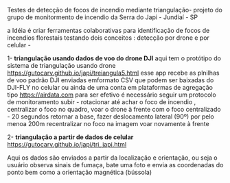 Testes de detecção de focos de incendio mediante triangulação- projeto do grupo de monitormento de incendio da Serra do Japi - Jundiaí - SP

a Idéia é criar ferramentas colaborativas para identificação de focos de incendios florestais 
testando dois conceitos : detecção por drone e por celular - 

1- **triangulação usando dados de voo do drone DJI**
aqui tem o protótipo do sistema de triangulação usando drone <https://gutocarv.github.io/japi/treiangula5.html> esse app recebe as plnilhas de voo padrão DJI enviadas emformato CSV que podem ser baixadas do DJI-FLY no celular ou ainda de uma conta em plataformas de agregação tipo <https://airdata.com>
para ser efetivo é necessário seguir um protocolo de monitoramento 
    subir - 
    rotacionar até achar o foco de incendio , 
    centralizar o foco no quadro, 
    voar o drone à frente com o foco centralizado - 20 segundos
    retornar a base, 
    fazer deslocamento lateral (90º) por pelo menoa 200m 
    recentralizar no foco na imagem 
    voar novamente à frente
    
2- **triangulação a partir de dados de celular** <https://gutocarv.github.io/japi/tri_japi.html>

Aqui os dados são enviados a partir da localização e orientação, 
ou seja o usuário observa sinais de fumaça, bate uma foto e envia as coordenadas do ponto bem como a orientação magnética (bússola) 
